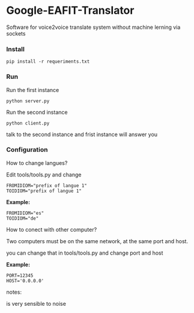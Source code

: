 # Google-EAFIT-Translator

Software for voice2voice translate system without machine lerning via sockets

### Install
	
	pip install -r requeriments.txt

### Run 

Run the first instance

	python server.py

Run the second instance
	
	python client.py

talk to the second instance and frist instance will answer you

### Configuration

How to change langues?

Edit tools/tools.py and change 

	FROMIDIOM="prefix of langue 1"
	TOIDIOM="prefix of langue 1"

**Example:**

	FROMIDIOM="es"
	TOIDIOM="de"


How to conect with other computer?

Two computers must be on the same network, at the same port and host.

you can change that in tools/tools.py and change port and host

**Example:**

	PORT=12345
	HOST='0.0.0.0'
	
notes:

is very sensible to noise
